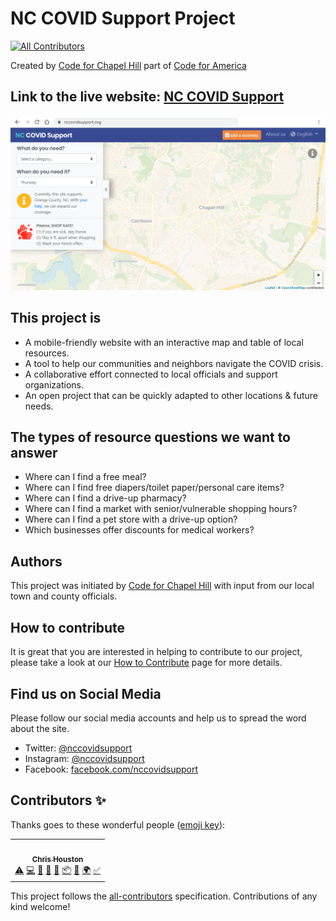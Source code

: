 # NC COVID Support Project
<!-- ALL-CONTRIBUTORS-BADGE:START - Do not remove or modify this section -->
[![All Contributors](https://img.shields.io/badge/all_contributors-1-orange.svg?style=flat-square)](#contributors-)
<!-- ALL-CONTRIBUTORS-BADGE:END -->
Created by [Code for Chapel Hill](http://www.codeforchapelhill.com/) part of [Code for America](https://www.codeforamerica.org/)

## Link to the live website: [NC COVID Support](https://www.nccovidsupport.org)

![The NC COVID Support Website](covid-19-support/src/images/NCCOVID.png)

## This project is

* A mobile-friendly website with an interactive map and table of local resources.
* A tool to help our communities and neighbors navigate the COVID crisis.
* A collaborative effort connected to local officials and support organizations.
* An open project that can be quickly adapted to other locations & future needs.

## The types of resource questions we want to answer

* Where can I find a free meal?
* Where can I find free diapers/toilet paper/personal care items?
* Where can I find a drive-up pharmacy?
* Where can I find a market with senior/vulnerable shopping hours?
* Where can I find a pet store with a drive-up option?
* Which businesses offer discounts for medical workers?

## Authors

This project was initiated by [Code for Chapel Hill](http://www.codeforchapelhill.com/) with input from our local town and county officials.

## How to contribute

It is great that you are interested in helping to contribute to our project, please take a look at our [How to Contribute](/contributing.md) page for more details.

## Find us on Social Media

Please follow our social media accounts and help us to spread the word about the site.

* Twitter: [@nccovidsupport](https://www.twitter.com/nccovidsupport)
* Instagram: [@nccovidsupport](https://www.instagram.com/nccovidsupport)
* Facebook: [facebook.com/nccovidsupport](https://www.facebook.com/nccovidsupport)

## Contributors ✨

Thanks goes to these wonderful people ([emoji key](https://allcontributors.org/docs/en/emoji-key)):

<!-- ALL-CONTRIBUTORS-LIST:START - Do not remove or modify this section -->
<!-- prettier-ignore-start -->
<!-- markdownlint-disable -->
<table>
  <tr>
    <td align="center"><a href="https://www.vizioz.com"><img src="https://avatars0.githubusercontent.com/u/4398217?v=4" width="100px;" alt=""/><br /><sub><b>Chris Houston</b></sub></a><br /><a href="https://github.com/code-for-chapel-hill/NC-COVID-Support/commits?author=readingdancer" title="Tests">⚠️</a> <a href="https://github.com/code-for-chapel-hill/NC-COVID-Support/commits?author=readingdancer" title="Code">💻</a> <a href="https://github.com/code-for-chapel-hill/NC-COVID-Support/commits?author=readingdancer" title="Documentation">📖</a> <a href="#design-readingdancer" title="Design">🎨</a> <a href="#ideas-readingdancer" title="Ideas, Planning, & Feedback">🤔</a> <a href="#platform-readingdancer" title="Packaging/porting to new platform">📦</a> <a href="https://github.com/code-for-chapel-hill/NC-COVID-Support/pulls?q=is%3Apr+reviewed-by%3Areadingdancer" title="Reviewed Pull Requests">👀</a> <a href="#translation-readingdancer" title="Translation">🌍</a> <a href="#tutorial-readingdancer" title="Tutorials">✅</a></td>
  </tr>
</table>

<!-- markdownlint-enable -->
<!-- prettier-ignore-end -->
<!-- ALL-CONTRIBUTORS-LIST:END -->

This project follows the [all-contributors](https://github.com/all-contributors/all-contributors) specification. Contributions of any kind welcome!
